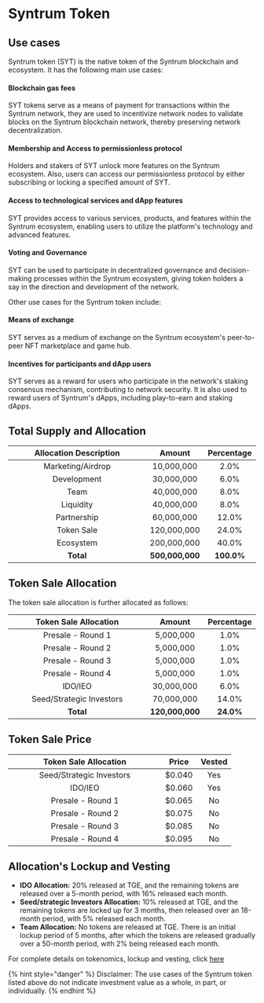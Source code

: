 # Syntrum Token

## Use cases

Syntrum token (SYT) is the native token of the Syntrum blockchain and ecosystem. It has the following main use cases:

#### Blockchain gas fees&#x20;

SYT tokens serve as a means of payment for transactions within the Syntrum network, they are used to incentivize network nodes to validate blocks on the Syntrum blockchain network, thereby preserving network decentralization.

#### Membership and Access to permissionless protocol&#x20;

Holders and stakers of SYT unlock more features on the Syntrum ecosystem. Also, users can access our permissionless protocol by either subscribing or locking a specified amount of SYT.

#### Access to technological services and dApp features

SYT provides access to various services, products, and features within the Syntrum ecosystem, enabling users to utilize the platform's technology and advanced features.

#### Voting and Governance&#x20;

SYT can be used to participate in decentralized governance and decision-making processes within the Syntrum ecosystem, giving token holders a say in the direction and development of the network.

Other use cases for the Syntrum token include:

#### Means of exchange

SYT serves as a medium of exchange on the Syntrum ecosystem's peer-to-peer NFT marketplace and game hub.

#### Incentives for participants and dApp users

SYT serves as a reward for users who participate in the network's staking consensus mechanism, contributing to network security. It is also used to reward users of Syntrum's dApps, including play-to-earn and staking dApps.

## Total Supply and Allocation

<table><thead><tr><th width="295.5806451612903" align="center">Allocation Description</th><th align="center">Amount</th><th align="center">Percentage</th></tr></thead><tbody><tr><td align="center">Marketing/Airdrop</td><td align="center">10,000,000</td><td align="center">2.0%</td></tr><tr><td align="center">Development</td><td align="center">30,000,000</td><td align="center">6.0%</td></tr><tr><td align="center">Team</td><td align="center">40,000,000</td><td align="center">8.0%</td></tr><tr><td align="center">Liquidity</td><td align="center">40,000,000</td><td align="center">8.0%</td></tr><tr><td align="center">Partnership</td><td align="center">60,000,000</td><td align="center">12.0%</td></tr><tr><td align="center">Token Sale</td><td align="center">120,000,000</td><td align="center">24.0%</td></tr><tr><td align="center">Ecosystem</td><td align="center">200,000,000</td><td align="center">40.0%</td></tr><tr><td align="center"><strong>Total</strong></td><td align="center"><strong>500,000,000</strong></td><td align="center"><strong>100.0%</strong></td></tr></tbody></table>

## Token Sale Allocation

The token sale allocation is further allocated as follows:

<table><thead><tr><th width="295.5806451612903" align="center">Token Sale Allocation</th><th align="center">Amount</th><th align="center">Percentage</th></tr></thead><tbody><tr><td align="center">Presale - Round 1</td><td align="center">5,000,000</td><td align="center">1.0%</td></tr><tr><td align="center">Presale - Round 2</td><td align="center">5,000,000</td><td align="center">1.0%</td></tr><tr><td align="center">Presale - Round 3</td><td align="center">5,000,000</td><td align="center">1.0%</td></tr><tr><td align="center">Presale - Round 4</td><td align="center">5,000,000</td><td align="center">1.0%</td></tr><tr><td align="center">IDO/IEO</td><td align="center">30,000,000</td><td align="center">6.0%</td></tr><tr><td align="center">Seed/Strategic Investors</td><td align="center">70,000,000</td><td align="center">14.0%</td></tr><tr><td align="center"><strong>Total</strong></td><td align="center"><strong>120,000,000</strong></td><td align="center"><strong>24.0%</strong></td></tr></tbody></table>

## Token Sale Price

<table><thead><tr><th width="295.5806451612903" align="center">Token Sale Allocation</th><th align="center">Price</th><th align="center">Vested</th></tr></thead><tbody><tr><td align="center">Seed/Strategic Investors</td><td align="center">$0.040</td><td align="center">Yes</td></tr><tr><td align="center">IDO/IEO</td><td align="center">$0.060</td><td align="center">Yes</td></tr><tr><td align="center">Presale - Round 1</td><td align="center">$0.065</td><td align="center">No</td></tr><tr><td align="center">Presale - Round 2</td><td align="center">$0.075</td><td align="center">No</td></tr><tr><td align="center">Presale - Round 3</td><td align="center">$0.085</td><td align="center">No</td></tr><tr><td align="center">Presale - Round 4</td><td align="center">$0.095</td><td align="center">No</td></tr></tbody></table>

## Allocation's Lockup and Vesting

* **IDO Allocation:** 20% released at TGE, and the remaining tokens are released over a 5-month period, with 16% released each month.
* **Seed/strategic Investors Allocation:** 10% released at TGE, and the remaining tokens are locked up for 3 months, then released over an 18-month period, with 5% released each month.
* **Team Allocation:** No tokens are released at TGE. There is an initial lockup period of 5 months, after which the tokens are released gradually over a 50-month period, with 2% being released each month.

For complete details on tokenomics, lockup and vesting, click [here](http://localhost:5000/s/gGUscxg1GFt2VeQtpOaP/key-products/debank-2.0)

{% hint style="danger" %}
Disclaimer: The use cases of the Syntrum token listed above do not indicate investment value as a whole, in part, or individually.
{% endhint %}
